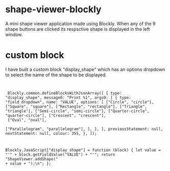 # shape-viewer-blockly
A mini shape viewer application made using Blockly. When any of the 9 shape buttons are clicked its respsctive shape is displayed in the left window.

# custom block
I have built a custom block "display_shape" which has an options dropdown to select the name of the shape to be displayed.

<code> <pre>
Blockly.common.defineBlocksWithJsonArray([ 
  {
    type: "display_shape", 
    message0: "Print %1",
    args0: [
      { 
        type: "field_dropdown",
        name: "VALUE", 
        options: [ 
          ["Circle", "circle"], 
          ["Square", "square"], 
          ["Rectangle", "rectangle"], 
          ["Triangle", "triangle"], 
          ["Semi-circle", "semi-circle"], 
          ["Quarter-circle", "quarter-circle"], 
          ["Crescent", "crescent"], <br>
          ["Oval", "oval"], <br>
          ["Parallelogram", "parallelogram"], 
        ], 
      }, 
    ], 
    previousStatement: null, 
    nextStatement: null, 
    colour: 355, 
  }, 
]); 

Blockly.JavaScript["display_shape"] = function (block) { 
  let value = "'" + block.getFieldValue("VALUE") + "'"; 
  return "ShapeViewer.addShape(" + value + ");\n"; 
};
</pre>
</code>

